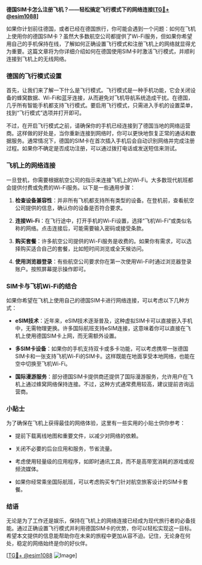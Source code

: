 **德国SIM卡怎么注册飞机？——轻松搞定飞行模式下的网络连接[[TG💪+ @esim1088](https://t.me/s/esim1088)]**

如果你计划前往德国，或者已经在德国旅行，你可能会遇到一个问题：如何在飞机上使用你的德国SIM卡？虽然大多数航空公司都提供了Wi-Fi服务，但如果你希望用自己的手机保持在线，了解如何正确设置飞行模式和注册飞机上的网络就显得尤为重要。这篇文章将为你详细介绍如何在德国使用SIM卡时激活飞行模式，并顺利连接到飞机上的无线网络。

### 德国的飞行模式设置

首先，让我们来了解一下什么是飞行模式。飞行模式是一种手机功能，它会关闭设备的蜂窝数据、Wi-Fi和蓝牙连接，从而避免对飞机导航系统造成干扰。在德国，几乎所有智能手机都支持飞行模式。要启用飞行模式，只需进入手机的设置菜单，找到“飞行模式”选项并打开即可。

不过，在开启飞行模式之前，请确保你的手机已经连接到了德国当地的网络运营商。这样做的好处是，当你重新连接到网络时，你可以更快地恢复正常的通话和数据服务。通常情况下，德国的SIM卡在首次插入手机后会自动识别网络并完成注册过程。如果你不确定是否成功注册，可以通过拨打电话或发送短信来测试。

### 飞机上的网络连接

一旦登机，你需要根据航空公司的指示来连接飞机上的Wi-Fi。大多数现代航班都会提供付费或免费的Wi-Fi服务。以下是一些通用步骤：

1. **检查设备兼容性**：并非所有飞机都支持所有类型的设备。在登机前，查看航空公司提供的信息，确认你的设备是否符合要求。
   
2. **连接Wi-Fi**：在飞行途中，打开手机的Wi-Fi设置，选择“飞机Wi-Fi”或类似名称的网络。点击连接后，可能需要输入密码或接受条款。

3. **购买套餐**：许多航空公司提供的Wi-Fi服务是收费的。如果你有需求，可以选择购买适合自己的套餐，比如短时间浏览或全天候访问。

4. **使用浏览器登录**：有些航空公司要求你在第一次使用Wi-Fi时通过浏览器登录账户。按照屏幕提示操作即可。

### SIM卡与飞机Wi-Fi的结合

如果你希望在飞机上使用自己的德国SIM卡进行网络连接，可以考虑以下几种方式：

- **eSIM技术**：近年来，eSIM技术逐渐普及，这种虚拟SIM卡可以直接嵌入手机中，无需物理更换。许多国际航班支持eSIM连接，这意味着你可以直接在飞机上使用德国SIM卡上网，而无需额外设置。

- **多SIM卡设备**：如果你的手机支持双卡或多卡功能，可以考虑携带一张德国SIM卡和一张支持飞机Wi-Fi的SIM卡。这样既能在地面享受本地网络，也能在空中切换至飞机Wi-Fi。

- **国际漫游服务**：部分德国SIM卡提供商还提供了国际漫游服务，允许用户在飞机上通过蜂窝网络保持连接。不过，这种方式通常费用较高，建议提前咨询运营商。

### 小贴士

为了确保在飞机上获得最佳的网络体验，这里有一些实用的小贴士供你参考：

- 提前下载离线地图和重要文件，以减少对网络的依赖。
  
- 关闭不必要的后台应用和服务，节省流量。

- 考虑使用轻量级的应用程序，如即时通讯工具，而不是高带宽消耗的游戏或视频流媒体。

- 如果你经常乘坐国际航班，可以考虑购买专门针对航空旅客设计的SIM卡套餐。

### 结语

无论是为了工作还是娱乐，保持在飞机上的网络连接已经成为现代旅行者的必备技能。通过正确设置飞行模式并利用德国SIM卡的优势，你可以轻松实现这一目标。希望本文提供的信息能帮助你在未来的旅程中更加从容不迫。记住，无论身在何处，稳定的网络始终是你的好伙伴。

[[TG💪+ @esim1088](https://t.me/s/esim1088) ![Image](https://i.postimg.cc/4NQfJmqS/Snipaste-2025-05-13-00-14-12.png)]
